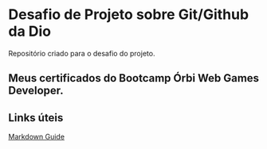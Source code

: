 # Desafio de Projeto sobre Git/Github da Dio
Repositório criado para o desafio do projeto.

## Meus certificados do Bootcamp Órbi Web Games Developer.

## Links úteis
[Markdown Guide](https://www.markdownguide.org/getting-started/)
